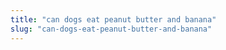 ```yaml
---
title: "can dogs eat peanut butter and banana"
slug: "can-dogs-eat-peanut-butter-and-banana"
---
```


